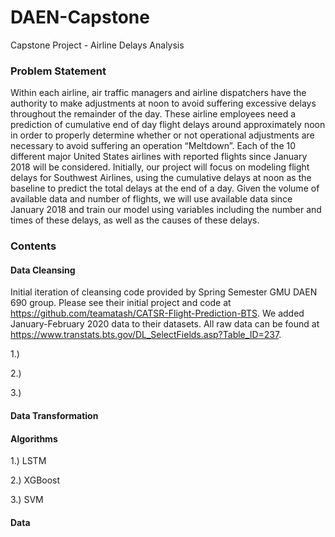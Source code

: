 # DAEN-Capstone
Capstone Project - Airline Delays Analysis

### Problem Statement
Within each airline, air traffic managers and airline dispatchers have the authority to make adjustments at noon to avoid suffering excessive delays throughout the remainder of the day. These airline employees need a prediction of cumulative end of day flight delays around approximately noon in order to properly determine whether or not operational adjustments are necessary to avoid suffering an operation “Meltdown”.  Each of the 10 different major United States airlines with reported flights since January 2018 will be considered. Initially, our project will focus on modeling flight delays for Southwest Airlines, using the cumulative delays at noon as the baseline to predict the total delays at the end of a day. Given the volume of available data and number of flights, we will use available data since January 2018 and train our model using variables including the number and times of these delays, as well as the causes of these delays. 

### Contents
#### Data Cleansing
Initial iteration of cleansing code provided by Spring Semester GMU DAEN 690 group. Please see their initial project and code at https://github.com/teamatash/CATSR-Flight-Prediction-BTS.
We added January-February 2020 data to their datasets. All raw data can be found at https://www.transtats.bts.gov/DL_SelectFields.asp?Table_ID=237.

1.) 

2.) 

3.) 

#### Data Transformation


#### Algorithms

1.) LSTM

2.) XGBoost

3.) SVM


#### Data





